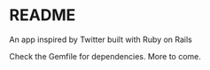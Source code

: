 # README

An app inspired by Twitter built with Ruby on Rails

Check the Gemfile for dependencies. More to come.
